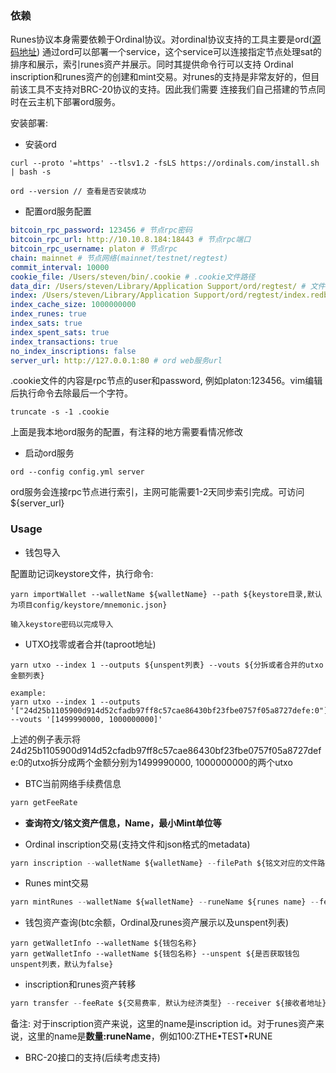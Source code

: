 ### 依赖

Runes协议本身需要依赖于Ordinal协议。对ordinal协议支持的工具主要是ord([源码地址](https://github.com/ordinals/ord))
通过ord可以部署一个service，这个service可以连接指定节点处理sat的排序和展示，索引runes资产并展示。同时其提供命令行可以支持
Ordinal inscription和runes资产的创建和mint交易。对runes的支持是非常友好的，但目前该工具不支持对BRC-20协议的支持。因此我们需要
连接我们自己搭建的节点同时在云主机下部署ord服务。

安装部署:

+ 安装ord

```shell
curl --proto '=https' --tlsv1.2 -fsLS https://ordinals.com/install.sh | bash -s

ord --version // 查看是否安装成功
```

+ 配置ord服务配置

```yaml
bitcoin_rpc_password: 123456 # 节点rpc密码
bitcoin_rpc_url: http://10.10.8.184:18443 # 节点rpc端口
bitcoin_rpc_username: platon # 节点rpc
chain: mainnet # 节点网络(mainnet/testnet/regtest)
commit_interval: 10000
cookie_file: /Users/steven/bin/.cookie # .cookie文件路径
data_dir: /Users/steven/Library/Application Support/ord/regtest/ # 文件路径
index: /Users/steven/Library/Application Support/ord/regtest/index.redb # 索引文件路径
index_cache_size: 1000000000
index_runes: true
index_sats: true
index_spent_sats: true
index_transactions: true
no_index_inscriptions: false
server_url: http://127.0.0.1:80 # ord web服务url
```

.cookie文件的内容是rpc节点的user和password, 例如platon:123456。vim编辑后执行命令去除最后一个字符。

```shell
truncate -s -1 .cookie
```

上面是我本地ord服务的配置，有注释的地方需要看情况修改

+ 启动ord服务

```shell
ord --config config.yml server
```

ord服务会连接rpc节点进行索引，主网可能需要1-2天同步索引完成。可访问${server_url}

### Usage
+ 钱包导入

配置助记词keystore文件，执行命令:
```shell
yarn importWallet --walletName ${walletName} --path ${keystore目录,默认为项目config/keystore/mnemonic.json}

输入keystore密码以完成导入
```

+ UTXO找零或者合并(taproot地址)

```shell
yarn utxo --index 1 --outputs ${unspent列表} --vouts ${分拆或者合并的utxo金额列表}

example:
yarn utxo --index 1 --outputs '["24d25b1105900d914d52cfadb97ff8c57cae86430bf23fbe0757f05a8727defe:0"]' --vouts '[1499990000, 1000000000]'
```
上述的例子表示将24d25b1105900d914d52cfadb97ff8c57cae86430bf23fbe0757f05a8727defe:0的utxo拆分成两个金额分别为1499990000, 1000000000的两个utxo


+ BTC当前网络手续费信息

```javascript
yarn getFeeRate
```

+ **查询符文/铭文资产信息，Name，最小Mint单位等**


+ Ordinal inscription交易(支持文件和json格式的metadata)

```javascript
yarn inscription --walletName ${walletName} --filePath ${铭文对应的文件路径} --feeRate ${交易费率, 默认为halfHour类型} --receiver ${接收者地址}
```

+ Runes mint交易

```javascript
yarn mintRunes --walletName ${walletName} --runeName ${runes name} --feeRate ${交易费率, 默认为最快类型} --number ${mint个数，默认为1} --receiver ${接收者地址}
```

+ 钱包资产查询(btc余额，Ordinal及runes资产展示以及unspent列表)

```shell
yarn getWalletInfo --walletName ${钱包名称}
yarn getWalletInfo --walletName ${钱包名称} --unspent ${是否获取钱包unspent列表，默认为false}
```

+ inscription和runes资产转移

```javascript
yarn transfer --feeRate ${交易费率, 默认为经济类型} --receiver ${接收者地址} --name ${资产名称}
```
备注: 对于inscription资产来说，这里的name是inscription id。对于runes资产来说，这里的name是**数量:runeName**，例如100:ZTHE•TEST•RUNE

+ BRC-20接口的支持(后续考虑支持)
